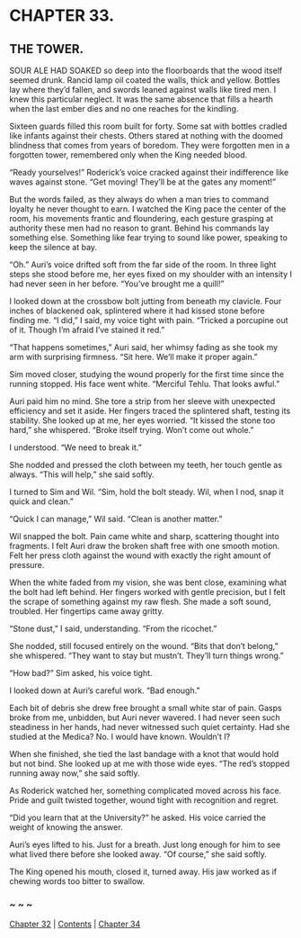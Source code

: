 # CHAPTER 33.

## THE TOWER.


SOUR ALE HAD SOAKED so deep into the floorboards that the wood itself seemed drunk. Rancid lamp oil coated the walls, thick and yellow. Bottles lay where they’d fallen, and swords leaned against walls like tired men. I knew this particular neglect. It was the same absence that fills a hearth when the last ember dies and no one reaches for the kindling.  

Sixteen guards filled this room built for forty. Some sat with bottles cradled like infants against their chests. Others stared at nothing with the doomed blindness that comes from years of boredom. They were forgotten men in a forgotten tower, remembered only when the King needed blood.  

“Ready yourselves!” Roderick’s voice cracked against their indifference like waves against stone. “Get moving! They’ll be at the gates any moment!”  

But the words failed, as they always do when a man tries to command loyalty he never thought to earn. I watched the King pace the center of the room, his movements frantic and floundering, each gesture grasping at authority these men had no reason to grant. Behind his commands lay something else. Something like fear trying to sound like power, speaking to keep the silence at bay.  

“Oh.” Auri’s voice drifted soft from the far side of the room. In three light steps she stood before me, her eyes fixed on my shoulder with an intensity I had never seen in her before. “You’ve brought me a quill!”  

I looked down at the crossbow bolt jutting from beneath my clavicle. Four inches of blackened oak, splintered where it had kissed stone before finding me. “I did,” I said, my voice tight with pain. “Tricked a porcupine out of it. Though I’m afraid I’ve stained it red.”  

“That happens sometimes,” Auri said, her whimsy fading as she took my arm with surprising firmness. “Sit here. We’ll make it proper again.”  

Sim moved closer, studying the wound properly for the first time since the running stopped. His face went white. “Merciful Tehlu. That looks awful.”  

Auri paid him no mind. She tore a strip from her sleeve with unexpected efficiency and set it aside. Her fingers traced the splintered shaft, testing its stability. She looked up at me, her eyes worried. “It kissed the stone too hard,” she whispered. “Broke itself trying. Won’t come out whole.”  

I understood. “We need to break it.”  

She nodded and pressed the cloth between my teeth, her touch gentle as always. “This will help,” she said softly.  

I turned to Sim and Wil. “Sim, hold the bolt steady. Wil, when I nod, snap it quick and clean.”  

“Quick I can manage,” Wil said. “Clean is another matter.”  

Wil snapped the bolt. Pain came white and sharp, scattering thought into fragments. I felt Auri draw the broken shaft free with one smooth motion. Felt her press cloth against the wound with exactly the right amount of pressure.  

When the white faded from my vision, she was bent close, examining what the bolt had left behind. Her fingers worked with gentle precision, but I felt the scrape of something against my raw flesh. She made a soft sound, troubled. Her fingertips came away gritty.  

“Stone dust,” I said, understanding. “From the ricochet.”  

She nodded, still focused entirely on the wound. “Bits that don’t belong,” she whispered. “They want to stay but mustn’t. They’ll turn things wrong.”  

“How bad?” Sim asked, his voice tight.  

I looked down at Auri’s careful work. “Bad enough.”  

Each bit of debris she drew free brought a small white star of pain. Gasps broke from me, unbidden, but Auri never wavered. I had never seen such steadiness in her hands, had never witnessed such quiet certainty. Had she studied at the Medica? No. I would have known. Wouldn’t I?  

When she finished, she tied the last bandage with a knot that would hold but not bind. She looked up at me with those wide eyes. “The red’s stopped running away now,” she said softly.  

As Roderick watched her, something complicated moved across his face. Pride and guilt twisted together, wound tight with recognition and regret.  

“Did you learn that at the University?” he asked. His voice carried the weight of knowing the answer.  

Auri’s eyes lifted to his. Just for a breath. Just long enough for him to see what lived there before she looked away. “Of course,” she said softly.  

The King opened his mouth, closed it, turned away. His jaw worked as if chewing words too bitter to swallow.  

### ~ ~ ~

[Chapter 32](CHAPTER_32.md) | [Contents](Contents.md) | [Chapter 34](CHAPTER_34.md)
